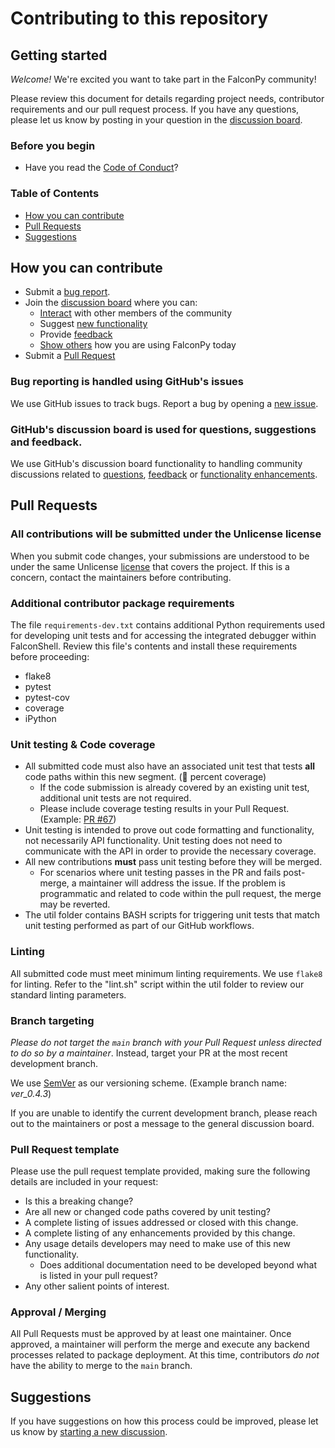 # Contributing to this repository <!-- omit in toc -->

## Getting started <!-- omit in toc -->
_Welcome!_ We're excited you want to take part in the FalconPy community! 

Please review this document for details regarding project needs, contributor requirements and our pull request process. If you have any questions, please let us know by
posting in your question in the [discussion board](https://github.com/CrowdStrike/falconpy/discussions).

### Before you begin
- Have you read the [Code of Conduct](CODE_OF_CONDUCT.md)?

### Table of Contents
- [How you can contribute](#how-you-can-contribute)
- [Pull Requests](#pull-requests)
- [Suggestions](#suggestions)

## How you can contribute
- Submit a [bug report](https://github.com/CrowdStrike/falconpy/issues).
- Join the [discussion board](https://github.com/CrowdStrike/falconpy/discussions) where you can:
    - [Interact](https://github.com/CrowdStrike/falconpy/discussions/categories/general) with other members of the community
    - Suggest [new functionality](https://github.com/CrowdStrike/falconpy/discussions/categories/ideas)
    - Provide [feedback](https://github.com/CrowdStrike/falconpy/discussions/categories/q-a)
    - [Show others](https://github.com/CrowdStrike/falconpy/discussions/categories/show-and-tell) how you are using FalconPy today
- Submit a [Pull Request](#pull-requests)

### Bug reporting is handled using GitHub's issues
We use GitHub issues to track bugs. Report a bug by opening a [new issue](https://github.com/CrowdStrike/falconpy/issues).

### GitHub's discussion board is used for questions, suggestions and feedback.
We use GitHub's discussion board functionality to handling community discussions related to 
[questions](https://github.com/CrowdStrike/falconpy/discussions/categories/q-a), 
[feedback](https://github.com/CrowdStrike/falconpy/discussions/categories/general) 
or [functionality enhancements](https://github.com/CrowdStrike/falconpy/discussions/categories/ideas).

## Pull Requests

### All contributions will be submitted under the Unlicense license
When you submit code changes, your submissions are understood to be under the same Unlicense [license](LICENSE) that covers the project. 
If this is a concern, contact the maintainers before contributing.

### Additional contributor package requirements
The file `requirements-dev.txt` contains additional Python requirements used for developing unit tests and for accessing the integrated debugger within FalconShell.
Review this file's contents and install these requirements before proceeding:
+ flake8
+ pytest
+ pytest-cov
+ coverage
+ iPython

### Unit testing & Code coverage
+ All submitted code must also have an associated unit test that tests __all__ code paths within this new segment. (:100: percent coverage)
    - If the code submission is already covered by an existing unit test, additional unit tests are not required.
    - Please include coverage testing results in your Pull Request. (Example: [PR #67](https://github.com/CrowdStrike/falconpy/pull/67))
+ Unit testing is intended to prove out code formatting and functionality, not necessarily API functionality. Unit testing does not need to communicate with the API in order to provide the necessary coverage. 
+ All new contributions __must__ pass unit testing before they will be merged.
    - For scenarios where unit testing passes in the PR and fails post-merge, a maintainer will address the issue. If the problem is programmatic and related to code within the pull request, the merge may be reverted.
+ The util folder contains BASH scripts for triggering unit tests that match unit testing performed as part of our GitHub workflows.

### Linting
All submitted code must meet minimum linting requirements. We use `flake8` for linting. Refer to the "lint.sh" script within the util folder to review our standard linting parameters.

### Branch targeting
_Please do not target the `main` branch with your Pull Request unless directed to do so by a maintainer_. Instead, target your PR at the most recent development branch. 

We use [SemVer](https://semver.org/) as our versioning scheme. (Example branch name: _ver_0.4.3_) 

If you are unable to identify the current development branch, please reach out to the maintainers or post a message to the general discussion board.

### Pull Request template
Please use the pull request template provided, making sure the following details are included in your request:
+ Is this a breaking change?
+ Are all new or changed code paths covered by unit testing?
+ A complete listing of issues addressed or closed with this change.
+ A complete listing of any enhancements provided by this change.
+ Any usage details developers may need to make use of this new functionality.
    - Does additional documentation need to be developed beyond what is listed in your pull request?
+ Any other salient points of interest.

### Approval / Merging
All Pull Requests must be approved by at least one maintainer. Once approved, a maintainer will perform the merge and execute any backend 
processes related to package deployment. At this time, contributors _do not_ have the ability to merge to the `main` branch.

## Suggestions
If you have suggestions on how this process could be improved, please let us know by [starting a new discussion](https://github.com/CrowdStrike/falconpy/discussions).
